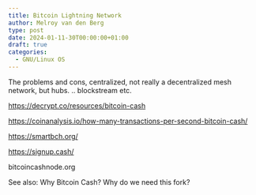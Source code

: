 ```yaml
---
title: Bitcoin Lightning Network
author: Melroy van den Berg
type: post
date: 2024-01-11-30T00:00:00+01:00
draft: true
categories:
  - GNU/Linux OS
---
```


The problems and cons, centralized, not really a decentralized mesh network, but hubs. .. blockstream etc.

<https://decrypt.co/resources/bitcoin-cash>

<https://coinanalysis.io/how-many-transactions-per-second-bitcoin-cash/>

<https://smartbch.org/>

<https://signup.cash/>

bitcoincashnode.org

See also: Why Bitcoin Cash? Why do we need this fork?
